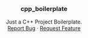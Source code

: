  <br />
<p align="center">
  <h3 align="center">cpp_boilerplate</h3>
  <p align="center">
    Just a C++ Project Boilerplate.
    <br />
    <a href="https://github.com/marcosfpr/cpp_boilerplate/issues">Report Bug</a>
    ·
    <a href="https://github.com/marcosfpr/cpp_boilerplate/issues">Request Feature</a>
  </p>
</p>
